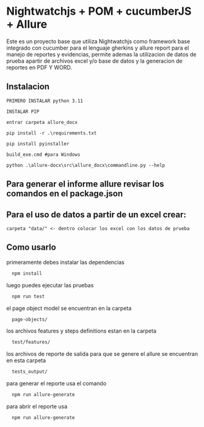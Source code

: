 
# Nightwatchjs + POM + cucumberJS + Allure

Este es un proyecto base que utiliza Nightwatchjs como framework base integrado con cucumber para el lenguaje gherkins y allure report para el manejo de reportes y evidencias, permite ademas la utilizacion de datos de prueba apartir de archivos excel y/o base de datos y la generacion de reportes en PDF Y WORD.

## Instalacion

```
PRIMERO INSTALAR python 3.11
```
```
INSTALAR PIP
```
```
entrar carpeta allure_docx
```
```
pip install -r .\requirements.txt
```
```
pip install pyinstaller
```
```
build_exe.cmd #para Windows
```
```
python .\allure-docx\src\allure_docx\commandline.py --help
```


## Para generar el informe allure revisar los comandos en el package.json


## Para el uso de datos a partir de un excel crear:
```
carpeta "data/" <- dentro colocar los excel con los datos de prueba
```


## Como usarlo

primeramente debes instalar las dependencias

```bash
  npm install
```

luego puedes ejecutar las pruebas

```bash
  npm run test
```

el page object model se encuentran en la carpeta

```bash
  page-objects/
```

los archivos features y steps definitions estan en la carpeta

```bash
  test/features/
```

los archivos de reporte de salida para que se genere el allure se encuentran en esta carpeta

```bash
  tests_output/
```

para generar el reporte usa el comando

```bash
  npm run allure-generate
```

para abrir el reporte usa

```bash
  npm run allure-generate
```

